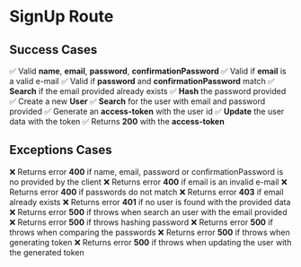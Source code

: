 # SignUp Route

## Success Cases

✅ Valid **name**, **email**, **password**, **confirmationPassword**
✅ Valid if **email** is a valid e-mail
✅ Valid if **password** and **confirmationPassword** match
✅ **Search** if the email provided already exists
✅ **Hash** the password provided
✅ Create a new **User**
✅ **Search** for the user with email and password provided
✅ Generate an **access-token** with the user id
✅ **Update** the user data with the token
✅ Returns **200** with the **access-token**

## Exceptions Cases

❌ Returns error **400** if name, email, password or confirmationPassword is no provided by the client
❌ Returns error **400** if email is an invalid e-mail
❌ Returns error **400** if passwords do not match
❌ Returns error **403** if email already exists
❌ Returns error **401** if no user is found with the provided data
❌ Returns error **500** if throws when search an user with the email provided
❌ Returns error **500** if throws hashing password
❌ Returns error **500** if throws when comparing the passwords
❌ Returns error **500** if throws when generating token
❌ Returns error **500** if throws when updating the user with the generated token
